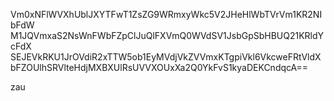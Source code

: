 Vm0xNFlWVXhUblJXYTFwT1ZsZG9WRmxyWkc5V2JHeHlWbTVrVm1KR2NIbFdW
M1JQVmxaS2NsWnFWbFZpClJuQlFXVmQ0WVdSV1JsbGpSbHBUQ21KRldYcFdX
SEJEVkRKU1JrOVdiR2xTTW5ob1EyMVdjVkZVVmxKTgpiVkl6VkcweFRtVldX
bFZOUlhSRVlteHdjMXBXUlRsUVVXOUxXa2Q0YkFvS1kyaDEKCndqcA==

zau